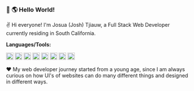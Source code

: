 ### 👋 :earth_americas: Hello World!

:v: Hi everyone! I'm Josua (Josh) Tjiauw, a Full Stack Web Developer currently residing in South California. 

**Languages/Tools:**
<p>
<img height="20px" alt="HTML5" src="https://i.imgur.com/lQaVUxo.png" />
<img height="20px" alt="CSS" src="https://i.imgur.com/273pZ6z.png" />
<img height="20px" alt="JavaScript" src="https://i.imgur.com/pHYmZwg.png" />
<img height="20px" alt="Python" src="https://i.imgur.com/TCfPUjA.png" />
<img height="20px" alt="C++" src="https://i.imgur.com/d4tEAzD.png" />
<img height="20px" alt="React" src="https://i.imgur.com/IU3xwR7.png" />
<img height="20px" alt="Node.js" src="https://i.imgur.com/7oNhI75.png" />
<img height="20px" alt="Express" src="https://i.imgur.com/OOJXvby.png" />
</p>

:heart: My web developer journey started from a young age, since I am always curious on how UI's of websites can do many different things and designed in different ways.

<!--
**josh-tjiauw/josh-tjiauw** is a ✨ _special_ ✨ repository because its `README.md` (this file) appears on your GitHub profile.

Here are some ideas to get you started:

- 🔭 I’m currently working on ...
- 🌱 I’m currently learning ...
- 👯 I’m looking to collaborate on ...
- 🤔 I’m looking for help with ...
- 💬 Ask me about ...
- 📫 How to reach me: ...
- 😄 Pronouns: ...
- ⚡ Fun fact: ...
-->
